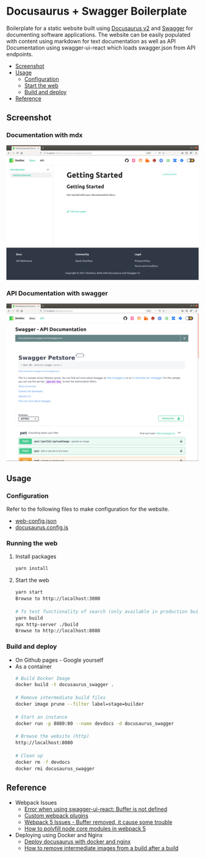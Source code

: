 # Docusaurus + Swagger Boilerplate

Boilerplate for a static website built using [Docusaurus v2](https://docusaurus.io/) and [Swagger](https://www.npmjs.com/package/swagger-ui-react) 
for documenting software applications. The website can be easily populated with content using markdown for text documentation as well as
API Documentation using swagger-ui-react which loads swagger.json from API endpoints.

- [Screenshot](#screenshot)
- [Usage](#usage)
    - [Configuration](#configuration)
    - [Start the web](#running-the-web)
    - [Build and deploy](#build-and-deploy)
- [Reference](#reference)

## Screenshot

### Documentation with mdx

![Page 1](static/img/doc/page1.png)

### API Documentation with swagger

![Page 2](static/img/doc/page2.png)

## Usage

### Configuration

Refer to the following files to make configuration for the website.
- [web-config.json](web-config.json)
- [docusaurus.config.js](docusaurus.config.js)

### Running the web

1. Install packages
    ```bash
    yarn install
    ```

2. Start the web
    ```bash
    yarn start
    Browse to http://localhost:3000
   
    # To test functionality of search (only available in production build)
    yarn build
    npx http-server ./build
    Browse to http://localhost:8080
    ```
   
### Build and deploy

- On Github pages - Google yourself
- As a container
    ```bash 
    # Build Docker Image
    docker build -t docusaurus_swagger .
    
    # Remove intermediate build files
    docker image prune --filter label=stage=builder
  
    # Start an instance
    docker run -p 8080:80 --name devdocs -d docusaurus_swagger
  
    # Browse the website (http)
    http://localhost:8080
  
    # Clean up
    docker rm -f devdocs
    docker rmi docusaurus_swagger
    ```

## Reference

- Webpack Issues
    - [Error when using swagger-ui-react: Buffer is not defined](https://github.com/swagger-api/swagger-ui/issues/6869)
    - [Custom webpack plugins](https://github.com/facebook/docusaurus/issues/2097)
    - [Webpack 5 Issues - Buffer removed, it cause some trouble](https://github.com/webpack/changelog-v5/issues/10#issuecomment-615877593)
    - [How to polyfill node core modules in webpack 5](https://sanchit3b.medium.com/how-to-polyfill-node-core-modules-in-webpack-5-905c1f5504a0)
- Deploying using Docker and Nginx
    - [Deploy docusaurus with docker and nginx](https://ledinhcuong99.medium.com/deploy-docusaurus-with-docker-and-nginx-8c78b1390db6)
    - [How to remove intermediate images from a build after a build](https://stackoverflow.com/questions/50126741/how-to-remove-intermediate-images-from-a-build-after-the-build)
    